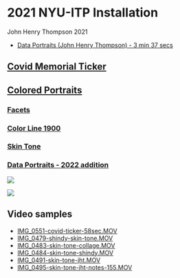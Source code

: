 # 2021 NYU-ITP Installation

John Henry Thompson
2021

- [Data Portraits (John Henry Thompson) - 3 min 37 secs](https://vimeo.com/867291763)

## [Covid Memorial Ticker](covid.md)

## [Colored Portraits](colored.md)

### [Facets](facets.md)

### [Color Line 1900](color-line.md)

### [Skin Tone](skin-tone.md)

### [Data Portraits - 2022 addition ](data-portraits.md)

[![](https://jht1493.net/a1/skt/assets/mov/Colored-Portraits-2021/2022-01-01/IMG_0575-hall-full.JPEG)](https://jht1493.net/a1/skt/assets/mov/Colored-Portraits-2021/2022-01-01/IMG_0575-hall-full.JPEG)

[![](https://jht1493.net/a1/skt/assets/mov/Colored-Portraits-2021/2022-01-01/IMG_0577-covid-hall.JPEG)](https://jht1493.net/a1/skt/assets/mov/Colored-Portraits-2021/2022-01-01/IMG_0577-covid-hall.JPEG)

## Video samples

- [IMG_0551-covid-ticker-58sec.MOV](https://jht1493.net/a1/skt/assets/mov/Colored-Portraits-2021/2022-01-01/IMG_0551-covid-ticker-58sec.MOV)
- [IMG_0479-shindy-skin-tone.MOV](https://jht1493.net/a1/skt/assets/mov/Colored-Portraits-2021/2022-01-01/IMG_0479-shindy-skin-tone.MOV)
- [IMG_0483-skin-tone-collage.MOV](https://jht1493.net/a1/skt/assets/mov/Colored-Portraits-2021/2022-01-01/IMG_0483-skin-tone-collage.MOV)
- [IMG_0484-skin-tone-shindy.MOV](https://jht1493.net/a1/skt/assets/mov/Colored-Portraits-2021/2022-01-01/IMG_0484-skin-tone-shindy.MOV)
- [IMG_0491-skin-tone-jht.MOV](https://jht1493.net/a1/skt/assets/mov/Colored-Portraits-2021/2022-01-01/IMG_0491-skin-tone-jht.MOV)
- [IMG_0495-skin-tone-jht-notes-155.MOV](https://jht1493.net/a1/skt/assets/mov/Colored-Portraits-2021/2022-01-01/IMG_0495-skin-tone-jht-notes-155.MOV)
